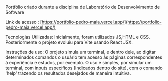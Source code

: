 Portfólio criado durante a disciplina de Laboratório de Desenvolvimento de Software

Link de acesso : [https://portfolio-pedro-maia.vercel.app/](https://portfolio-pedro-maia.vercel.app/)

Tecnologias Utilizadas: Inicialmente, foram utilizados JS,HTML e CSS. Posteriormente o projeto evoluiu para Vite usando React JSX.

Instruções de uso: O projeto simula um terminal, e dentro dele, ao digitar determinados comandos o usuário tem acesso às páginas correspondentes à experiência e estudos, por exemplo. O uso é simples, por simular um terminal, com inputs específicos (Indicados dentro do site), com o comando 'help' trazendo os resultados desejados de maneira intuitiva.
